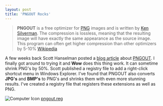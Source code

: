```yaml
---
layout: post
title: 'PNGOUT Rocks'
---
```

> **PNGOUT** is a free optimizer for [PNG](http://en.wikipedia.org/wiki/PNG) images and is written by [Ken Silverman](http://en.wikipedia.org/wiki/Ken_Silverman). The compression is lossless, meaning that the resulting image will have exactly the same appearance as the source image. This program can often get higher compression than other optimizers by 5-10% [Wikipedia](http://en.wikipedia.org/wiki/PNGOUT)

A few weeks back Scott Hanselman posted a [blog article](http://www.hanselman.com/blog/AddingPNGOUTToTheExplorerRightClickContextMenu.aspx) about [PNGOUT](http://advsys.net/ken/utils.htm#pngout). I finally got around to trying it and **Wow** does this thing work. It can sometime shrink PNG's by 50%. Scott published a registry file to add a right-click shortcut menu in Windows Explorer. I've found that PNGOUT also converts **JPG's** and **BMP's** to PNG's and shrinks them with even more stunning results. I've created a registry file that registers these extensions as well as PNG.

![Computer Icon](http://www.myotherdrive.com/public/blueonion/Blog/faq.png) [pngout.reg](http://www.myotherdrive.com/public/blueonion/Blog/pngout.reg)
